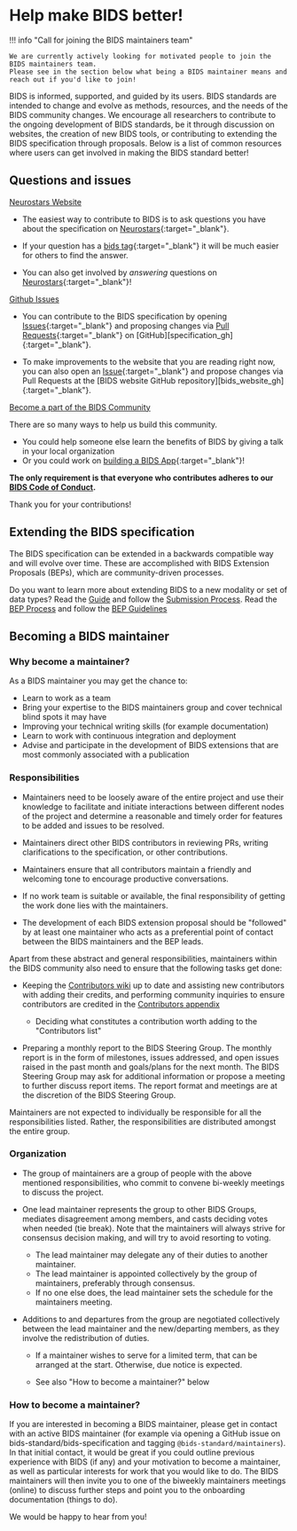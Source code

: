 # Help make BIDS better!

!!! info "Call for joining the BIDS maintainers team"

    We are currently actively looking for motivated people to join the BIDS maintainers team.
    Please see in the section below what being a BIDS maintainer means and reach out if you'd like to join!

BIDS is informed, supported, and guided by its users.
BIDS standards are intended to change and evolve as methods, resources,
and the needs of the BIDS community changes.
We encourage all researchers to contribute to the ongoing development of BIDS standards,
be it through discussion on websites, the creation of new BIDS tools,
or contributing to extending the BIDS specification through proposals.
Below is a list of common resources where users can get involved in making the BIDS standard better!

## Questions and issues

<u>Neurostars Website</u>

-   The easiest way to contribute to BIDS is to ask questions you have about the specification on
    [Neurostars](https://neurostars.org){:target="_blank"}.

-   If your question has a
    [bids tag](https://neurostars.org/search?q=tags%3Abids){:target="_blank"}
    it will be much easier for others to find the answer.

-   You can also get involved by _answering_ questions on
    [Neurostars](https://neurostars.org/search?q=tags%3Abids){:target="_blank"}!

<u>Github Issues</u>

-   You can contribute to the BIDS specification by opening
    [Issues](https://github.com/bids-standard/bids-specification/issues){:target="_blank"}
    and proposing changes via
    [Pull Requests](https://github.com/bids-standard/bids-specification/pulls){:target="_blank"}
    on
    [GitHub][specification_gh]{:target="_blank"}.

-   To make improvements to the website that you are reading right now, you can also open an
    [Issue](https://github.com/bids-standard/bids-website/issues){:target="_blank"}
    and propose changes via Pull Requests at the
    [BIDS website GitHub repository][bids_website_gh]{:target="_blank"}.

<u> Become a part of the BIDS Community </u>

There are so many ways to help us build this community.

-   You could help someone else learn the benefits of BIDS by giving a talk in your local organization
-   Or you could work on [building a BIDS App](https://bids-standard.org/tools/bids-apps.html){:target="_blank"}!

<b>The only requirement is that everyone who contributes adheres to our [BIDS Code of Conduct](./bids_github/CODE_OF_CONDUCT.md).</b>

Thank you for your contributions!

## Extending the BIDS specification

The BIDS specification can be extended in a backwards compatible way and will evolve over time.
These are accomplished with BIDS Extension Proposals (BEPs), which are community-driven processes.

Do you want to learn more about extending BIDS to a new modality or set of data types?
Read the [Guide](https://bids-extensions.readthedocs.io/en/latest/guide/)
and follow the [Submission Process](https://bids-extensions.readthedocs.io/en/latest/submission/).
Read the [BEP Process](../extensions/process.md)
and follow the [BEP Guidelines](../extensions/guidelines.md)

## Becoming a BIDS maintainer

### Why become a maintainer?

As a BIDS maintainer you may get the chance to:

-   Learn to work as a team
-   Bring your expertise to the BIDS maintainers group and cover technical blind spots it may have
-   Improving your technical writing skills (for example documentation)
-   Learn to work with continuous integration and deployment
-   Advise and participate in the development of BIDS extensions that are most commonly associated with a publication

### Responsibilities

-   Maintainers need to be loosely aware of the entire project
    and use their knowledge to facilitate and initiate interactions
    between different nodes of the project
    and determine a reasonable and timely order for features to be added and issues to be resolved.

-   Maintainers direct other BIDS contributors in reviewing PRs,
    writing clarifications to the specification, or other contributions.

-   Maintainers ensure that all contributors maintain a friendly and welcoming tone
    to encourage productive conversations.

-   If no work team is suitable or available,
    the final responsibility of getting the work done lies with the maintainers.

-   The development of each BIDS extension proposal should be "followed"
    by at least one maintainer who acts as a preferential point of contact
    between the BIDS maintainers and the BEP leads.

Apart from these abstract and general responsibilities,
maintainers within the BIDS community also need to ensure that the following tasks get done:

-   Keeping the
    [Contributors wiki](https://github.com/bids-standard/bids-specification/wiki/Recent-Contributors)
    up to date and assisting new contributors with adding their credits,
    and performing community inquiries to ensure contributors are credited in the
    [Contributors appendix](https://bids-specification.readthedocs.io/en/stable/appendices/contributors.html)

    -   Deciding what constitutes a contribution worth adding to the "Contributors list"

-   Preparing a monthly report to the BIDS Steering Group.
    The monthly report is in the form of milestones, issues addressed,
    and open issues raised in the past month and goals/plans for the next month.
    The BIDS Steering Group may ask for additional information or propose a meeting to further discuss report items.
    The report format and meetings are at the discretion of the BIDS Steering Group.

Maintainers are not expected to individually be responsible for all the responsibilities listed.
Rather, the responsibilities are distributed amongst the entire group.

### Organization

-   The group of maintainers are a group of people with the above mentioned responsibilities,
    who commit to convene bi-weekly meetings to discuss the project.

-   One lead maintainer represents the group to other BIDS Groups, mediates disagreement among members,
    and casts deciding votes when needed (tie break).
    Note that the maintainers will always strive for consensus decision making, and will try to avoid resorting to voting.

    -   The lead maintainer may delegate any of their duties to another maintainer.
    -   The lead maintainer is appointed collectively by the group of maintainers, preferably through consensus.
    -   If no one else does, the lead maintainer sets the schedule for the maintainers meeting.

-   Additions to and departures from the group are negotiated collectively between the lead maintainer
    and the new/departing members, as they involve the redistribution of duties.

    -   If a maintainer wishes to serve for a limited term, that can be arranged at the start.
        Otherwise, due notice is expected.

    -   See also "How to become a maintainer?" below

### How to become a maintainer?

If you are interested in becoming a BIDS maintainer,
please get in contact with an active BIDS maintainer
(for example via opening a GitHub issue on bids-standard/bids-specification and tagging `@bids-standard/maintainers`).
In that initial contact, it would be great if you could outline previous experience with BIDS (if any)
and your motivation to become a maintainer, as well as particular interests for work that you would like to do.
The BIDS maintainers will then invite you to one of the biweekly maintainers meetings (online)
to discuss further steps and point you to the onboarding documentation (things to do).

We would be happy to hear from you!

